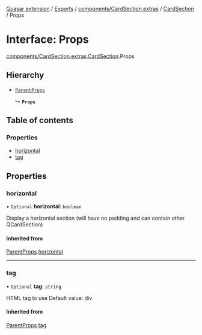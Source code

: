 [Quasar extension](../index.md) / [Exports](../modules.md) / [components/CardSection.extras](../modules/components_CardSection_extras.md) / [CardSection](../modules/components_CardSection_extras.CardSection.md) / Props

# Interface: Props

[components/CardSection.extras](../modules/components_CardSection_extras.md).[CardSection](../modules/components_CardSection_extras.CardSection.md).Props

## Hierarchy

- [`ParentProps`](components_CardSection_extras.CardSection.ParentProps.md)

  ↳ **`Props`**

## Table of contents

### Properties

- [horizontal](components_CardSection_extras.CardSection.Props.md#horizontal)
- [tag](components_CardSection_extras.CardSection.Props.md#tag)

## Properties

### horizontal

• `Optional` **horizontal**: `boolean`

Display a horizontal section (will have no padding and can contain other QCardSection)

#### Inherited from

[ParentProps](components_CardSection_extras.CardSection.ParentProps.md).[horizontal](components_CardSection_extras.CardSection.ParentProps.md#horizontal)

___

### tag

• `Optional` **tag**: `string`

HTML tag to use
Default value: div

#### Inherited from

[ParentProps](components_CardSection_extras.CardSection.ParentProps.md).[tag](components_CardSection_extras.CardSection.ParentProps.md#tag)
